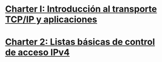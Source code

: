 # [Charter I: Introducción al transporte TCP/IP y aplicaciones](Part-I/Charter-1.md)
# [Charter 2: Listas básicas de control de acceso IPv4](Part-I/Charter-2.md)

